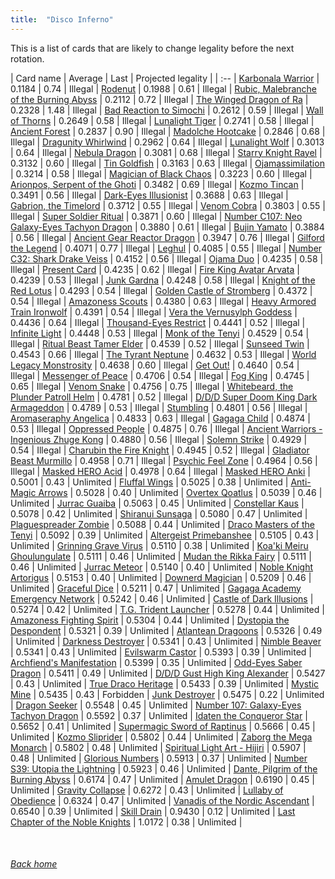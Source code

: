 ```yaml
---
title:  "Disco Inferno"
---
```


This is a list of cards that are likely to change legality before the next rotation.

| Card name | Average | Last | Projected legality |
| :-- |
[Karbonala Warrior](https://db.ygoprodeck.com/card/?search=Karbonala%20Warrior) | 0.1184 | 0.74 | Illegal |
[Rodenut](https://db.ygoprodeck.com/card/?search=Rodenut) | 0.1988 | 0.61 | Illegal |
[Rubic, Malebranche of the Burning Abyss](https://db.ygoprodeck.com/card/?search=Rubic,%20Malebranche%20of%20the%20Burning%20Abyss) | 0.2112 | 0.72 | Illegal |
[The Winged Dragon of Ra](https://db.ygoprodeck.com/card/?search=The%20Winged%20Dragon%20of%20Ra) | 0.2328 | 1.48 | Illegal |
[Bad Reaction to Simochi](https://db.ygoprodeck.com/card/?search=Bad%20Reaction%20to%20Simochi) | 0.2612 | 0.59 | Illegal |
[Wall of Thorns](https://db.ygoprodeck.com/card/?search=Wall%20of%20Thorns) | 0.2649 | 0.58 | Illegal |
[Lunalight Tiger](https://db.ygoprodeck.com/card/?search=Lunalight%20Tiger) | 0.2741 | 0.58 | Illegal |
[Ancient Forest](https://db.ygoprodeck.com/card/?search=Ancient%20Forest) | 0.2837 | 0.90 | Illegal |
[Madolche Hootcake](https://db.ygoprodeck.com/card/?search=Madolche%20Hootcake) | 0.2846 | 0.68 | Illegal |
[Dragunity Whirlwind](https://db.ygoprodeck.com/card/?search=Dragunity%20Whirlwind) | 0.2962 | 0.64 | Illegal |
[Lunalight Wolf](https://db.ygoprodeck.com/card/?search=Lunalight%20Wolf) | 0.3013 | 0.64 | Illegal |
[Nebula Dragon](https://db.ygoprodeck.com/card/?search=Nebula%20Dragon) | 0.3081 | 0.68 | Illegal |
[Starry Knight Rayel](https://db.ygoprodeck.com/card/?search=Starry%20Knight%20Rayel) | 0.3132 | 0.60 | Illegal |
[Tin Goldfish](https://db.ygoprodeck.com/card/?search=Tin%20Goldfish) | 0.3163 | 0.63 | Illegal |
[Ojamassimilation](https://db.ygoprodeck.com/card/?search=Ojamassimilation) | 0.3214 | 0.58 | Illegal |
[Magician of Black Chaos](https://db.ygoprodeck.com/card/?search=Magician%20of%20Black%20Chaos) | 0.3223 | 0.60 | Illegal |
[Arionpos, Serpent of the Ghoti](https://db.ygoprodeck.com/card/?search=Arionpos,%20Serpent%20of%20the%20Ghoti) | 0.3482 | 0.69 | Illegal |
[Kozmo Tincan](https://db.ygoprodeck.com/card/?search=Kozmo%20Tincan) | 0.3491 | 0.56 | Illegal |
[Dark-Eyes Illusionist](https://db.ygoprodeck.com/card/?search=Dark-Eyes%20Illusionist) | 0.3688 | 0.63 | Illegal |
[Gabrion, the Timelord](https://db.ygoprodeck.com/card/?search=Gabrion,%20the%20Timelord) | 0.3712 | 0.55 | Illegal |
[Venom Cobra](https://db.ygoprodeck.com/card/?search=Venom%20Cobra) | 0.3803 | 0.55 | Illegal |
[Super Soldier Ritual](https://db.ygoprodeck.com/card/?search=Super%20Soldier%20Ritual) | 0.3871 | 0.60 | Illegal |
[Number C107: Neo Galaxy-Eyes Tachyon Dragon](https://db.ygoprodeck.com/card/?search=Number%20C107:%20Neo%20Galaxy-Eyes%20Tachyon%20Dragon) | 0.3880 | 0.61 | Illegal |
[Bujin Yamato](https://db.ygoprodeck.com/card/?search=Bujin%20Yamato) | 0.3884 | 0.56 | Illegal |
[Ancient Gear Reactor Dragon](https://db.ygoprodeck.com/card/?search=Ancient%20Gear%20Reactor%20Dragon) | 0.3947 | 0.76 | Illegal |
[Gilford the Legend](https://db.ygoprodeck.com/card/?search=Gilford%20the%20Legend) | 0.4071 | 0.77 | Illegal |
[Leghul](https://db.ygoprodeck.com/card/?search=Leghul) | 0.4085 | 0.55 | Illegal |
[Number C32: Shark Drake Veiss](https://db.ygoprodeck.com/card/?search=Number%20C32:%20Shark%20Drake%20Veiss) | 0.4152 | 0.56 | Illegal |
[Ojama Duo](https://db.ygoprodeck.com/card/?search=Ojama%20Duo) | 0.4235 | 0.58 | Illegal |
[Present Card](https://db.ygoprodeck.com/card/?search=Present%20Card) | 0.4235 | 0.62 | Illegal |
[Fire King Avatar Arvata](https://db.ygoprodeck.com/card/?search=Fire%20King%20Avatar%20Arvata) | 0.4239 | 0.53 | Illegal |
[Junk Gardna](https://db.ygoprodeck.com/card/?search=Junk%20Gardna) | 0.4248 | 0.58 | Illegal |
[Knight of the Red Lotus](https://db.ygoprodeck.com/card/?search=Knight%20of%20the%20Red%20Lotus) | 0.4293 | 0.54 | Illegal |
[Golden Castle of Stromberg](https://db.ygoprodeck.com/card/?search=Golden%20Castle%20of%20Stromberg) | 0.4372 | 0.54 | Illegal |
[Amazoness Scouts](https://db.ygoprodeck.com/card/?search=Amazoness%20Scouts) | 0.4380 | 0.63 | Illegal |
[Heavy Armored Train Ironwolf](https://db.ygoprodeck.com/card/?search=Heavy%20Armored%20Train%20Ironwolf) | 0.4391 | 0.54 | Illegal |
[Vera the Vernusylph Goddess](https://db.ygoprodeck.com/card/?search=Vera%20the%20Vernusylph%20Goddess) | 0.4436 | 0.64 | Illegal |
[Thousand-Eyes Restrict](https://db.ygoprodeck.com/card/?search=Thousand-Eyes%20Restrict) | 0.4441 | 0.52 | Illegal |
[Infinite Light](https://db.ygoprodeck.com/card/?search=Infinite%20Light) | 0.4448 | 0.53 | Illegal |
[Monk of the Tenyi](https://db.ygoprodeck.com/card/?search=Monk%20of%20the%20Tenyi) | 0.4529 | 0.54 | Illegal |
[Ritual Beast Tamer Elder](https://db.ygoprodeck.com/card/?search=Ritual%20Beast%20Tamer%20Elder) | 0.4539 | 0.52 | Illegal |
[Sunseed Twin](https://db.ygoprodeck.com/card/?search=Sunseed%20Twin) | 0.4543 | 0.66 | Illegal |
[The Tyrant Neptune](https://db.ygoprodeck.com/card/?search=The%20Tyrant%20Neptune) | 0.4632 | 0.53 | Illegal |
[World Legacy Monstrosity](https://db.ygoprodeck.com/card/?search=World%20Legacy%20Monstrosity) | 0.4638 | 0.60 | Illegal |
[Get Out!](https://db.ygoprodeck.com/card/?search=Get%20Out!) | 0.4640 | 0.54 | Illegal |
[Messenger of Peace](https://db.ygoprodeck.com/card/?search=Messenger%20of%20Peace) | 0.4706 | 0.54 | Illegal |
[Fog King](https://db.ygoprodeck.com/card/?search=Fog%20King) | 0.4745 | 0.65 | Illegal |
[Venom Snake](https://db.ygoprodeck.com/card/?search=Venom%20Snake) | 0.4756 | 0.75 | Illegal |
[Whitebeard, the Plunder Patroll Helm](https://db.ygoprodeck.com/card/?search=Whitebeard,%20the%20Plunder%20Patroll%20Helm) | 0.4781 | 0.52 | Illegal |
[D/D/D Super Doom King Dark Armageddon](https://db.ygoprodeck.com/card/?search=D/D/D%20Super%20Doom%20King%20Dark%20Armageddon) | 0.4789 | 0.53 | Illegal |
[Stumbling](https://db.ygoprodeck.com/card/?search=Stumbling) | 0.4801 | 0.56 | Illegal |
[Aromaseraphy Angelica](https://db.ygoprodeck.com/card/?search=Aromaseraphy%20Angelica) | 0.4833 | 0.63 | Illegal |
[Gagaga Child](https://db.ygoprodeck.com/card/?search=Gagaga%20Child) | 0.4874 | 0.53 | Illegal |
[Oppressed People](https://db.ygoprodeck.com/card/?search=Oppressed%20People) | 0.4875 | 0.76 | Illegal |
[Ancient Warriors - Ingenious Zhuge Kong](https://db.ygoprodeck.com/card/?search=Ancient%20Warriors%20-%20Ingenious%20Zhuge%20Kong) | 0.4880 | 0.56 | Illegal |
[Solemn Strike](https://db.ygoprodeck.com/card/?search=Solemn%20Strike) | 0.4929 | 0.54 | Illegal |
[Charubin the Fire Knight](https://db.ygoprodeck.com/card/?search=Charubin%20the%20Fire%20Knight) | 0.4945 | 0.52 | Illegal |
[Gladiator Beast Murmillo](https://db.ygoprodeck.com/card/?search=Gladiator%20Beast%20Murmillo) | 0.4958 | 0.71 | Illegal |
[Psychic Feel Zone](https://db.ygoprodeck.com/card/?search=Psychic%20Feel%20Zone) | 0.4964 | 0.56 | Illegal |
[Masked HERO Acid](https://db.ygoprodeck.com/card/?search=Masked%20HERO%20Acid) | 0.4978 | 0.64 | Illegal |
[Masked HERO Anki](https://db.ygoprodeck.com/card/?search=Masked%20HERO%20Anki) | 0.5001 | 0.43 | Unlimited |
[Fluffal Wings](https://db.ygoprodeck.com/card/?search=Fluffal%20Wings) | 0.5025 | 0.38 | Unlimited |
[Anti-Magic Arrows](https://db.ygoprodeck.com/card/?search=Anti-Magic%20Arrows) | 0.5028 | 0.40 | Unlimited |
[Overtex Qoatlus](https://db.ygoprodeck.com/card/?search=Overtex%20Qoatlus) | 0.5039 | 0.46 | Unlimited |
[Jurrac Guaiba](https://db.ygoprodeck.com/card/?search=Jurrac%20Guaiba) | 0.5063 | 0.45 | Unlimited |
[Constellar Kaus](https://db.ygoprodeck.com/card/?search=Constellar%20Kaus) | 0.5078 | 0.42 | Unlimited |
[Shiranui Sunsaga](https://db.ygoprodeck.com/card/?search=Shiranui%20Sunsaga) | 0.5080 | 0.47 | Unlimited |
[Plaguespreader Zombie](https://db.ygoprodeck.com/card/?search=Plaguespreader%20Zombie) | 0.5088 | 0.44 | Unlimited |
[Draco Masters of the Tenyi](https://db.ygoprodeck.com/card/?search=Draco%20Masters%20of%20the%20Tenyi) | 0.5092 | 0.39 | Unlimited |
[Altergeist Primebanshee](https://db.ygoprodeck.com/card/?search=Altergeist%20Primebanshee) | 0.5105 | 0.43 | Unlimited |
[Grinning Grave Virus](https://db.ygoprodeck.com/card/?search=Grinning%20Grave%20Virus) | 0.5110 | 0.38 | Unlimited |
[Koa'ki Meiru Ghoulungulate](https://db.ygoprodeck.com/card/?search=Koa'ki%20Meiru%20Ghoulungulate) | 0.5111 | 0.46 | Unlimited |
[Mudan the Rikka Fairy](https://db.ygoprodeck.com/card/?search=Mudan%20the%20Rikka%20Fairy) | 0.5111 | 0.46 | Unlimited |
[Jurrac Meteor](https://db.ygoprodeck.com/card/?search=Jurrac%20Meteor) | 0.5140 | 0.40 | Unlimited |
[Noble Knight Artorigus](https://db.ygoprodeck.com/card/?search=Noble%20Knight%20Artorigus) | 0.5153 | 0.40 | Unlimited |
[Downerd Magician](https://db.ygoprodeck.com/card/?search=Downerd%20Magician) | 0.5209 | 0.46 | Unlimited |
[Graceful Dice](https://db.ygoprodeck.com/card/?search=Graceful%20Dice) | 0.5211 | 0.47 | Unlimited |
[Gagaga Academy Emergency Network](https://db.ygoprodeck.com/card/?search=Gagaga%20Academy%20Emergency%20Network) | 0.5242 | 0.46 | Unlimited |
[Castle of Dark Illusions](https://db.ygoprodeck.com/card/?search=Castle%20of%20Dark%20Illusions) | 0.5274 | 0.42 | Unlimited |
[T.G. Trident Launcher](https://db.ygoprodeck.com/card/?search=T.G.%20Trident%20Launcher) | 0.5278 | 0.44 | Unlimited |
[Amazoness Fighting Spirit](https://db.ygoprodeck.com/card/?search=Amazoness%20Fighting%20Spirit) | 0.5304 | 0.44 | Unlimited |
[Dystopia the Despondent](https://db.ygoprodeck.com/card/?search=Dystopia%20the%20Despondent) | 0.5321 | 0.39 | Unlimited |
[Atlantean Dragoons](https://db.ygoprodeck.com/card/?search=Atlantean%20Dragoons) | 0.5326 | 0.49 | Unlimited |
[Darkness Destroyer](https://db.ygoprodeck.com/card/?search=Darkness%20Destroyer) | 0.5341 | 0.43 | Unlimited |
[Nimble Beaver](https://db.ygoprodeck.com/card/?search=Nimble%20Beaver) | 0.5341 | 0.43 | Unlimited |
[Evilswarm Castor](https://db.ygoprodeck.com/card/?search=Evilswarm%20Castor) | 0.5393 | 0.39 | Unlimited |
[Archfiend's Manifestation](https://db.ygoprodeck.com/card/?search=Archfiend's%20Manifestation) | 0.5399 | 0.35 | Unlimited |
[Odd-Eyes Saber Dragon](https://db.ygoprodeck.com/card/?search=Odd-Eyes%20Saber%20Dragon) | 0.5411 | 0.49 | Unlimited |
[D/D/D Gust High King Alexander](https://db.ygoprodeck.com/card/?search=D/D/D%20Gust%20High%20King%20Alexander) | 0.5427 | 0.43 | Unlimited |
[True Draco Heritage](https://db.ygoprodeck.com/card/?search=True%20Draco%20Heritage) | 0.5433 | 0.39 | Unlimited |
[Mystic Mine](https://db.ygoprodeck.com/card/?search=Mystic%20Mine) | 0.5435 | 0.43 | Forbidden |
[Junk Destroyer](https://db.ygoprodeck.com/card/?search=Junk%20Destroyer) | 0.5475 | 0.22 | Unlimited |
[Dragon Seeker](https://db.ygoprodeck.com/card/?search=Dragon%20Seeker) | 0.5548 | 0.45 | Unlimited |
[Number 107: Galaxy-Eyes Tachyon Dragon](https://db.ygoprodeck.com/card/?search=Number%20107:%20Galaxy-Eyes%20Tachyon%20Dragon) | 0.5592 | 0.37 | Unlimited |
[Idaten the Conqueror Star](https://db.ygoprodeck.com/card/?search=Idaten%20the%20Conqueror%20Star) | 0.5652 | 0.41 | Unlimited |
[Supermagic Sword of Raptinus](https://db.ygoprodeck.com/card/?search=Supermagic%20Sword%20of%20Raptinus) | 0.5666 | 0.45 | Unlimited |
[Kozmo Sliprider](https://db.ygoprodeck.com/card/?search=Kozmo%20Sliprider) | 0.5802 | 0.44 | Unlimited |
[Zaborg the Mega Monarch](https://db.ygoprodeck.com/card/?search=Zaborg%20the%20Mega%20Monarch) | 0.5802 | 0.48 | Unlimited |
[Spiritual Light Art - Hijiri](https://db.ygoprodeck.com/card/?search=Spiritual%20Light%20Art%20-%20Hijiri) | 0.5907 | 0.48 | Unlimited |
[Glorious Numbers](https://db.ygoprodeck.com/card/?search=Glorious%20Numbers) | 0.5913 | 0.37 | Unlimited |
[Number S39: Utopia the Lightning](https://db.ygoprodeck.com/card/?search=Number%20S39:%20Utopia%20the%20Lightning) | 0.5923 | 0.46 | Unlimited |
[Dante, Pilgrim of the Burning Abyss](https://db.ygoprodeck.com/card/?search=Dante,%20Pilgrim%20of%20the%20Burning%20Abyss) | 0.6174 | 0.47 | Unlimited |
[Amulet Dragon](https://db.ygoprodeck.com/card/?search=Amulet%20Dragon) | 0.6190 | 0.45 | Unlimited |
[Gravity Collapse](https://db.ygoprodeck.com/card/?search=Gravity%20Collapse) | 0.6272 | 0.43 | Unlimited |
[Lullaby of Obedience](https://db.ygoprodeck.com/card/?search=Lullaby%20of%20Obedience) | 0.6324 | 0.47 | Unlimited |
[Vanadis of the Nordic Ascendant](https://db.ygoprodeck.com/card/?search=Vanadis%20of%20the%20Nordic%20Ascendant) | 0.6540 | 0.39 | Unlimited |
[Skill Drain](https://db.ygoprodeck.com/card/?search=Skill%20Drain) | 0.9430 | 0.12 | Unlimited |
[Last Chapter of the Noble Knights](https://db.ygoprodeck.com/card/?search=Last%20Chapter%20of%20the%20Noble%20Knights) | 1.0172 | 0.38 | Unlimited |

<br>

###### [Back home](index)